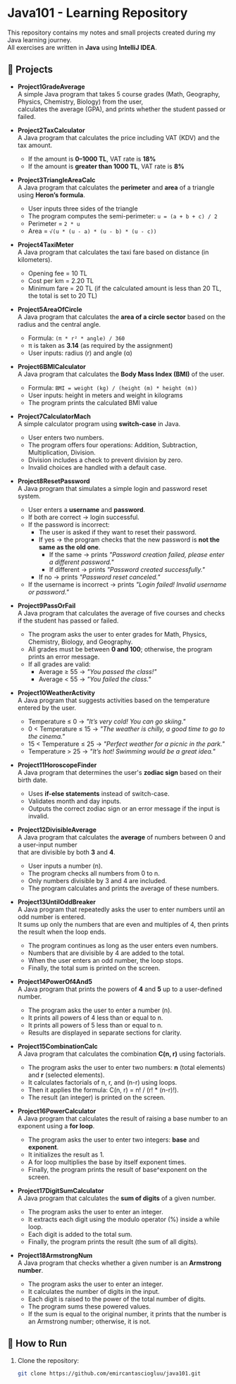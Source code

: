 # Java101 - Learning Repository

This repository contains my notes and small projects created during my Java learning journey.  
All exercises are written in **Java** using **IntelliJ IDEA**.

## 📂 Projects

- **Project1GradeAverage**  
  A simple Java program that takes 5 course grades (Math, Geography, Physics, Chemistry, Biology) from the user,  
  calculates the average (GPA), and prints whether the student passed or failed.


- **Project2TaxCalculator**  
  A Java program that calculates the price including VAT (KDV) and the tax amount.
    - If the amount is **0–1000 TL**, VAT rate is **18%**
    - If the amount is **greater than 1000 TL**, VAT rate is **8%**


- **Project3TriangleAreaCalc**  
  A Java program that calculates the **perimeter** and **area** of a triangle using **Heron’s formula**.
    - User inputs three sides of the triangle
    - The program computes the semi-perimeter: `u = (a + b + c) / 2`
    - Perimeter = `2 * u`
    - Area = `√(u * (u - a) * (u - b) * (u - c))`
  

- **Project4TaxiMeter**  
  A Java program that calculates the taxi fare based on distance (in kilometers).
    - Opening fee = 10 TL
    - Cost per km = 2.20 TL
    - Minimum fare = 20 TL (if the calculated amount is less than 20 TL, the total is set to 20 TL)


- **Project5AreaOfCircle**  
  A Java program that calculates the **area of a circle sector** based on the radius and the central angle.
    - Formula: `(π * r² * angle) / 360`
    - π is taken as **3.14** (as required by the assignment)
    - User inputs: radius (r) and angle (α)


- **Project6BMICalculator**  
  A Java program that calculates the **Body Mass Index (BMI)** of the user.
    - Formula: `BMI = weight (kg) / (height (m) * height (m))`
    - User inputs: height in meters and weight in kilograms
    - The program prints the calculated BMI value


- **Project7CalculatorMach**  
  A simple calculator program using **switch-case** in Java.
    - User enters two numbers.
    - The program offers four operations: Addition, Subtraction, Multiplication, Division.
    - Division includes a check to prevent division by zero.
    - Invalid choices are handled with a default case.


- **Project8ResetPassword**  
  A Java program that simulates a simple login and password reset system.
    - User enters a **username** and **password**.
    - If both are correct → login successful.
    - If the password is incorrect:
        - The user is asked if they want to reset their password.
        - If yes → the program checks that the new password is **not the same as the old one**.
            - If the same → prints *"Password creation failed, please enter a different password."*
            - If different → prints *"Password created successfully."*
        - If no → prints *"Password reset canceled."*
    - If the username is incorrect → prints *"Login failed! Invalid username or password."*


- **Project9PassOrFail**  
  A Java program that calculates the average of five courses and checks if the student has passed or failed.
    - The program asks the user to enter grades for Math, Physics, Chemistry, Biology, and Geography.
    - All grades must be between **0 and 100**; otherwise, the program prints an error message.
    - If all grades are valid:
        - Average ≥ 55 → *"You passed the class!"*
        - Average < 55 → *"You failed the class."*


- **Project10WeatherActivity**  
  A Java program that suggests activities based on the temperature entered by the user.
    - Temperature ≤ 0 → *"It’s very cold! You can go skiing."*
    - 0 < Temperature ≤ 15 → *"The weather is chilly, a good time to go to the cinema."*
    - 15 < Temperature ≤ 25 → *"Perfect weather for a picnic in the park."*
    - Temperature > 25 → *"It’s hot! Swimming would be a great idea."*


- **Project11HoroscopeFinder**  
  A Java program that determines the user's **zodiac sign** based on their birth date.
    - Uses **if-else statements** instead of switch-case.
    - Validates month and day inputs.
    - Outputs the correct zodiac sign or an error message if the input is invalid.


- **Project12DivisibleAverage**  
  A Java program that calculates the **average** of numbers between 0 and a user-input number  
  that are divisible by both **3** and **4**.
    - User inputs a number (n).
    - The program checks all numbers from 0 to n.
    - Only numbers divisible by 3 and 4 are included.
    - The program calculates and prints the average of these numbers.


- **Project13UntilOddBreaker**  
  A Java program that repeatedly asks the user to enter numbers until an odd number is entered.  
  It sums up only the numbers that are even and multiples of 4, then prints the result when the loop ends.
    - The program continues as long as the user enters even numbers.
    - Numbers that are divisible by 4 are added to the total.
    - When the user enters an odd number, the loop stops.
    - Finally, the total sum is printed on the screen.


- **Project14PowerOf4And5**  
  A Java program that prints the powers of **4** and **5** up to a user-defined number.
    - The program asks the user to enter a number (n).
    - It prints all powers of 4 less than or equal to n.
    - It prints all powers of 5 less than or equal to n.
    - Results are displayed in separate sections for clarity.


- **Project15CombinationCalc**  
  A Java program that calculates the combination **C(n, r)** using factorials.
    - The program asks the user to enter two numbers: **n** (total elements) and **r** (selected elements).
    - It calculates factorials of n, r, and (n-r) using loops.
    - Then it applies the formula: C(n, r) = n! / (r! * (n-r)!).
    - The result (an integer) is printed on the screen.


- **Project16PowerCalculator**  
  A Java program that calculates the result of raising a base number to an exponent using a **for loop**.
    - The program asks the user to enter two integers: **base** and **exponent**.
    - It initializes the result as 1.
    - A for loop multiplies the base by itself exponent times.
    - Finally, the program prints the result of base^exponent on the screen.


- **Project17DigitSumCalculator**  
  A Java program that calculates the **sum of digits** of a given number.
    - The program asks the user to enter an integer.
    - It extracts each digit using the modulo operator (%) inside a while loop.
    - Each digit is added to the total sum.
    - Finally, the program prints the result (the sum of all digits).


- **Project18ArmstrongNum**  
  A Java program that checks whether a given number is an **Armstrong number**.
    - The program asks the user to enter an integer.
    - It calculates the number of digits in the input.
    - Each digit is raised to the power of the total number of digits.
    - The program sums these powered values.
    - If the sum is equal to the original number, it prints that the number is an Armstrong number; otherwise, it is not.

## 🚀 How to Run

1. Clone the repository:
   ```bash
   git clone https://github.com/emircantasciogluu/java101.git
